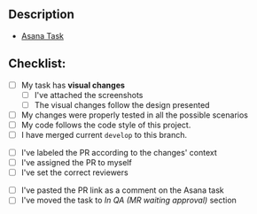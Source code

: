 <!--- Provide a general summary of your changes in the Title above -->

## Description

<!--- Describe your changes in detail -->

- [Asana Task](__url__)

## Checklist:

<!--- Go over all the following points, and put an `x` in all the boxes that apply. -->

<!-- Changes -->

- [ ] My task has **visual changes**
  - [ ] I've attached the screenshots <!-- If your changes reflect updates on the UI, please attach some screenshots -->
  - [ ] The visual changes follow the design presented <!-- if not, justify below -->
- [ ] My changes were properly tested in all the possible scenarios
- [ ] My code follows the code style of this project.
- [ ] I have merged current `develop` to this branch.
<!-- PR -->
- [ ] I've labeled the PR according to the changes' context
- [ ] I've assigned the PR to myself
- [ ] I've set the correct reviewers
<!-- Sprint / Project Management -->
- [ ] I've pasted the PR link as a comment on the Asana task
- [ ] I've moved the task to _In QA (MR waiting approval)_ section
